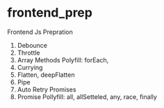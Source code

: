 # frontend_prep
Frontend Js Prepration
1. Debounce
2. Throttle
3. Array Methods Polyfill: forEach,
4. Currying
5. Flatten, deepFlatten
6. Pipe
7. Auto Retry Promises 
8. Promise Pollyfill: all, allSetteled, any, race, finally
